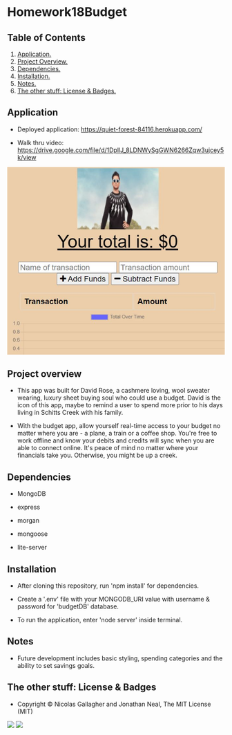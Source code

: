 # Homework18Budget

## Table of Contents
1. [ Application. ](#application)
2. [ Project Overview. ](#overview)
3. [ Dependencies. ](#depend)
4. [ Installation. ](#install)
5. [ Notes. ](#notes)
6. [ The other stuff: License & Badges. ](#streetcred)

<a name="application"></a>
## Application

* Deployed application: https://quiet-forest-84116.herokuapp.com/

* Walk thru video: https://drive.google.com/file/d/1DpllJ_8LDNWySgGWN6266Zqw3ujcey5k/view

![homepage image](https://github.com/stefanieklogan/Homework18Budget/blob/main/public/images/homepage.JPG)

<a name="overview"></a>
## Project overview

* This app was built for David Rose, a cashmere loving, wool sweater wearing, luxury sheet buying soul who could use a budget. David is the icon of this app, maybe to remind a user to spend more prior to his days living in Schitts Creek with his family. 

* With the budget app, allow yourself real-time access to your budget no matter where you are - a plane, a train or a coffee shop. You're free to work offline and know your debits and credits will sync when you are able to connect online. It's peace of mind no matter where your financials take you. Otherwise, you might be up a creek.

<a name="depend"></a>
## Dependencies

* MongoDB

* express

* morgan

* mongoose

* lite-server

<a name="install"></a>
## Installation

* After cloning this repository, run 'npm install' for dependencies. 

* Create a '.env' file with your MONGODB_URI value with username & password for 'budgetDB' database. 

* To run the application, enter 'node server' inside terminal. 

<a name="notes"></a>
## Notes

* Future development includes basic styling, spending categories and the ability to set savings goals.

<a name="streetcred"></a>
## The other stuff: License & Badges

* Copyright © Nicolas Gallagher and Jonathan Neal, The MIT License (MIT)

<img src="https://img.shields.io/badge/node_JS%20-%231572B6.svg?&style=for-the-badge&logo=nodeJS3&logoColor=white"/>

<img src="https://img.shields.io/badge/html5%20-%23E34F26.svg?&style=for-the-badge&logo=html5&logoColor=white"/>